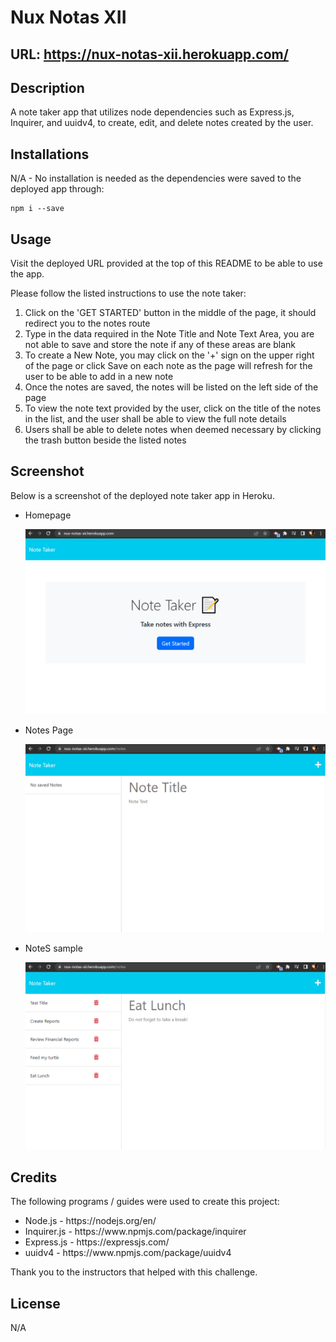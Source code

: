 # Nux Notas XII

## URL: https://nux-notas-xii.herokuapp.com/

## Description

A note taker app that utilizes node dependencies such as Express.js, Inquirer, and uuidv4, to create, edit, and delete notes created by the user.

## Installations

N/A - No installation is needed as the dependencies were saved to the deployed app through:

```
npm i --save
```

## Usage

Visit the deployed URL provided at the top of this README to be able to use the app. 

Please follow the listed instructions to use the note taker:

<ol>
<li>Click on the 'GET STARTED' button in the middle of the page, it should redirect you to the notes route</li>
<li>Type in the data required in the Note Title and Note Text Area, you are not able to save and store the note if any of these areas are blank</li>
<li>To create a New Note, you may click on the '+' sign on the upper right of the page or click Save on each note as the page will refresh for the user to be able to add in a new note</li>
<li>Once the notes are saved, the notes will be listed on the left side of the page</li>
<li>To view the note text provided by the user, click on the title of the notes in the list, and the user shall be able to view the full note details</li>
<li>Users shall be able to delete notes when deemed necessary by clicking the trash button beside the listed notes</li>
</ol>

## Screenshot

Below is a screenshot of the deployed note taker app in Heroku.

<ul>

<li>Homepage</li>

![Homepage](./public/assets/img/homepage.png)

<li>Notes Page</li>

![Homepage](./public/assets/img/default.png)

<li>NoteS sample</li>

![Homepage](./public/assets/img/sample-2.png)

</ul>

## Credits

The following programs / guides were used to create this project:

<ul>
<li>Node.js - https://nodejs.org/en/</li>
<li>Inquirer.js - https://www.npmjs.com/package/inquirer</li>
<li>Express.js - https://expressjs.com/</li>
<li>uuidv4 - https://www.npmjs.com/package/uuidv4</li>
</ul>

Thank you to the instructors that helped with this challenge.

## License

N/A


